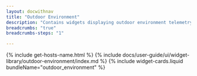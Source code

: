 ```yaml
---
layout: docwithnav
title: "Outdoor Environment"
description: "Contains widgets displaying outdoor environment telemetry."
breadcrumbs: "true"
breadcrumbs-steps: "1"

---
```

{% include get-hosts-name.html %}
{% include docs/user-guide/ui/widget-library/outdoor-environment/index.md %}
{% include widget-cards.liquid bundleName="outdoor_environment" %}
